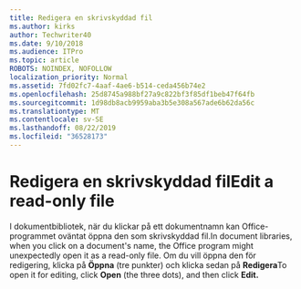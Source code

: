 ```yaml
---
title: Redigera en skrivskyddad fil
ms.author: kirks
author: Techwriter40
ms.date: 9/10/2018
ms.audience: ITPro
ms.topic: article
ROBOTS: NOINDEX, NOFOLLOW
localization_priority: Normal
ms.assetid: 7fd02fc7-4aaf-4ae6-b514-ceda456b74e2
ms.openlocfilehash: 25d8745a988bf27a9c822bf3f85df1beb47f64fb
ms.sourcegitcommit: 1d98db8acb9959aba3b5e308a567ade6b62da56c
ms.translationtype: MT
ms.contentlocale: sv-SE
ms.lasthandoff: 08/22/2019
ms.locfileid: "36528173"
---
```

# <a name="edit-a-read-only-file"></a><span data-ttu-id="250d9-102">Redigera en skrivskyddad fil</span><span class="sxs-lookup"><span data-stu-id="250d9-102">Edit a read-only file</span></span>

<span data-ttu-id="250d9-103">I dokumentbibliotek, när du klickar på ett dokumentnamn kan Office-programmet oväntat öppna den som skrivskyddad fil.</span><span class="sxs-lookup"><span data-stu-id="250d9-103">In document libraries, when you click on a document's name, the Office program might unexpectedly open it as a read-only file.</span></span> <span data-ttu-id="250d9-104">Om du vill öppna den för redigering, klicka på **Öppna** (tre punkter) och klicka sedan på **Redigera**</span><span class="sxs-lookup"><span data-stu-id="250d9-104">To open it for editing, click **Open** (the three dots), and then click **Edit.**</span></span>
  

